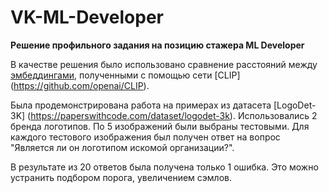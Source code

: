 # VK-ML-Developer
**Решение профильного задания на позицию стажера ML Developer**

В качестве решения было использовано сравнение расстояний между [эмбеддингами](https://github.com/minimaxir/imgbeddings), полученными с помощью сети [CLIP] (https://github.com/openai/CLIP).

Была продемонстрирована работа на примерах из датасета [LogoDet-3K] (https://paperswithcode.com/dataset/logodet-3k). Использовались 2 бренда логотипов. По 5 изображений были выбраны тестовыми. Для каждого тестового изображения был получен ответ на вопрос "Является ли он логотипом искомой организации?".

В результате из 20 ответов была получена только 1 ошибка. Это можно устранить подбором порога, увеличением сэмлов.
